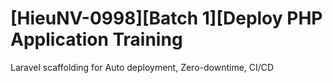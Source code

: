 # [HieuNV-0998][Batch 1][Deploy PHP Application Training
Laravel scaffolding for Auto deployment, Zero-downtime, CI/CD
